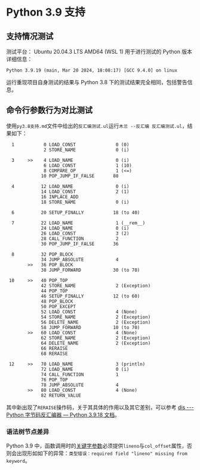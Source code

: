 # Python 3.9 支持

## 支持情况测试

测试平台： Ubuntu 20.04.3 LTS AMD64 (WSL 1)
用于进行测试的 Python 版本详细信息：

```plaintext
Python 3.9.19 (main, Mar 20 2024, 18:08:17) [GCC 9.4.0] on linux
```

运行重现项目自身测试的结果与 Python 3.8 下的测试结果完全相同，包括警告信息。

## 命令行参数行为对比测试

使用`py3.8支持.md`文件中给出的`反汇编测试.ul`运行`木兰 --反汇编 反汇编测试.ul`，结果如下：

```plaintext
  1           0 LOAD_CONST               0 (0)
              2 STORE_NAME               0 (i)

  3     >>    4 LOAD_NAME                0 (i)
              6 LOAD_CONST               1 (10)
              8 COMPARE_OP               1 (<=)
             10 POP_JUMP_IF_FALSE       80

  4          12 LOAD_NAME                0 (i)
             14 LOAD_CONST               2 (1)
             16 INPLACE_ADD
             18 STORE_NAME               0 (i)

  6          20 SETUP_FINALLY           18 (to 40)

  7          22 LOAD_NAME                1 (__rem__)
             24 LOAD_NAME                0 (i)
             26 LOAD_CONST               3 (2)
             28 CALL_FUNCTION            2
             30 POP_JUMP_IF_FALSE       36

  8          32 POP_BLOCK
             34 JUMP_ABSOLUTE            4
        >>   36 POP_BLOCK
             38 JUMP_FORWARD            30 (to 70)

 10     >>   40 POP_TOP
             42 STORE_NAME               2 (Exception)
             44 POP_TOP
             46 SETUP_FINALLY           12 (to 60)
             48 POP_BLOCK
             50 POP_EXCEPT
             52 LOAD_CONST               4 (None)
             54 STORE_NAME               2 (Exception)
             56 DELETE_NAME              2 (Exception)
             58 JUMP_FORWARD            10 (to 70)
        >>   60 LOAD_CONST               4 (None)
             62 STORE_NAME               2 (Exception)
             64 DELETE_NAME              2 (Exception)
             66 RERAISE
             68 RERAISE

 12     >>   70 LOAD_NAME                3 (println)
             72 LOAD_NAME                0 (i)
             74 CALL_FUNCTION            1
             76 POP_TOP
             78 JUMP_ABSOLUTE            4
        >>   80 LOAD_CONST               4 (None)
             82 RETURN_VALUE
```

其中新出现了`RERAISE`操作码，关于其具体的作用以及其它差别，可以参考 [dis --- Python 字节码反汇编器 — Python 3.9.18 文档](https://docs.python.org/zh-cn/3.9/library/dis.html#opcode-RERAISE)。

### 语法树节点差异

Python 3.9 中，函数调用时的[关键字参数](https://docs.python.org/zh-cn/3.9/glossary.html#term-argument)必须提供`lineno`与`col_offset`属性，否则会出现形如如下的异常：`类型错误：required field "lineno" missing from keyword`。
